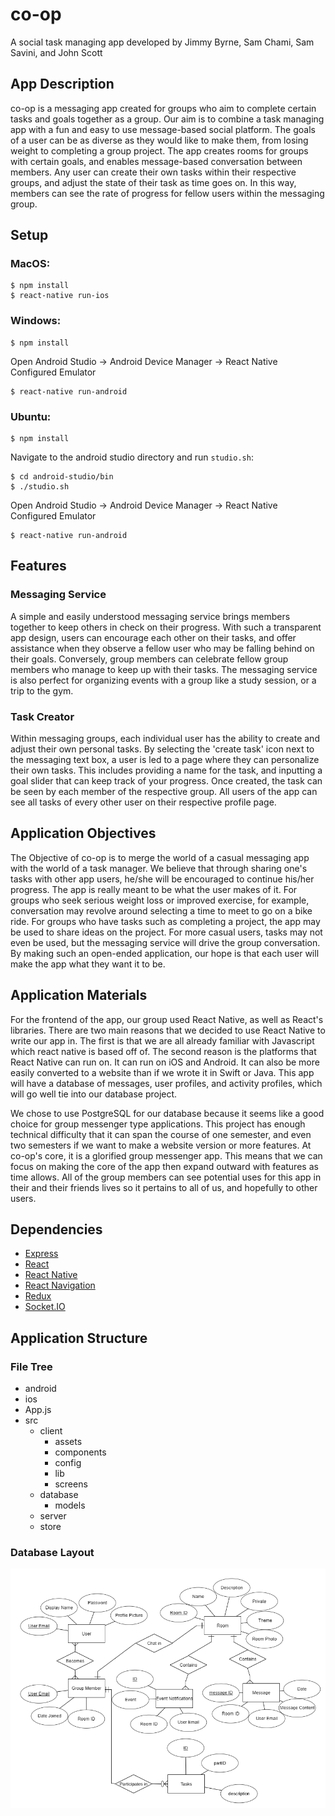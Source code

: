 #  co-op
A social task managing app developed by Jimmy Byrne, Sam Chami, Sam Savini, and John Scott


##  App Description
co-op is a messaging app created for groups who aim to complete certain tasks and goals together as a group. Our aim is to combine a task managing app with a fun and easy to use message-based social platform. The goals of a user can be as diverse as they would like to make them, from losing weight to completing a group project. The app creates rooms for groups with certain goals, and enables message-based conversation between members. Any user can create their own tasks within their respective groups, and adjust the state of their task as time goes on. In this way, members can see the rate of progress for fellow users within the messaging group.


##  Setup
###  MacOS:
```
$ npm install
$ react-native run-ios
```

###  Windows:

```
$ npm install
```
Open Android Studio -> Android Device Manager -> React Native Configured Emulator
```
$ react-native run-android
```

###  Ubuntu:
```
$ npm install
```
Navigate to the android studio directory and run `studio.sh`:
```
$ cd android-studio/bin
$ ./studio.sh
```
Open Android Studio -> Android Device Manager -> React Native Configured Emulator
```
$ react-native run-android
```


##  Features
###  Messaging Service
A simple and easily understood messaging service brings members together to keep others in check on their progress. With such a transparent app design, users can encourage each other on their tasks, and offer assistance when they observe a fellow user who may be falling behind on their goals. Conversely, group members can celebrate fellow group members who manage to keep up with their tasks. The messaging service is also perfect for organizing events with a group like a study session, or a trip to the gym.

###  Task Creator
Within messaging groups, each individual user has the ability to create and adjust their own personal tasks. By selecting the 'create task' icon next to the messaging text box, a user is led to a page where they can personalize their own tasks. This includes providing a name for the task, and inputting a goal slider that can keep track of your progress. Once created, the task can be seen by each member of the respective group. All users of the app can see all tasks of every other user on their respective profile page.


##  Application Objectives
The Objective of co-op is to merge the world of a casual messaging app with the world of a task manager. We believe that through sharing one's tasks with other app users, he/she will be encouraged to continue his/her progress. The app is really meant to be what the user makes of it. For groups who seek serious weight loss or improved exercise, for example, conversation may revolve around selecting a time to meet to go on a bike ride. For groups who have tasks such as completing a project, the app may be used to share ideas on the project. For more casual users, tasks may not even be used, but the messaging service will drive the group conversation. By making such an open-ended application, our hope is that each user will make the app what they want it to be.


##  Application Materials
For the frontend of the app, our group used React Native, as well as React's libraries. There are two main reasons that we decided to use React Native to write our app in. The first is that we are all already familiar with Javascript which react native is based off of. The second reason is the platforms that React Native can run on. It can run on iOS and Android. It can also be more easily converted to a website than if we wrote it in Swift or Java. This app will have a database of messages, user profiles, and activity profiles, which will go well tie into our database project.

We chose to use PostgreSQL for our database because it seems like a good choice for group messenger type applications. This project has enough technical difficulty that it can span the course of one semester, and even two semesters if we want to make a website version or more features. At co-op's core, it is a glorified group messenger app. This means that we can focus on making the core of the app then expand outward with features as time allows. All of the group members can see potential uses for this app in their and their friends lives so it pertains to all of us, and hopefully to other users.


##  Dependencies
*  [Express](https://expressjs.com/en/starter/installing.html)
*  [React](https://reactjs.org/docs/getting-started.html)
*  [React Native](https://facebook.github.io/react-native/docs/getting-started)
*  [React Navigation](https://reactnavigation.org/docs/en/getting-started.html)
*  [Redux](https://redux.js.org/)
*  [Socket.IO](https://socket.io/docs/)


##  Application Structure
###  File Tree
*  android
*  ios
*  App.js
*  src
    *  client
       *  assets
       *  components
       *  config
       *  lib
       *  screens
    *  database
       *  models
    *  server
    *  store

###  Database Layout
![ERD](databases/ERD-Integrated.png)

